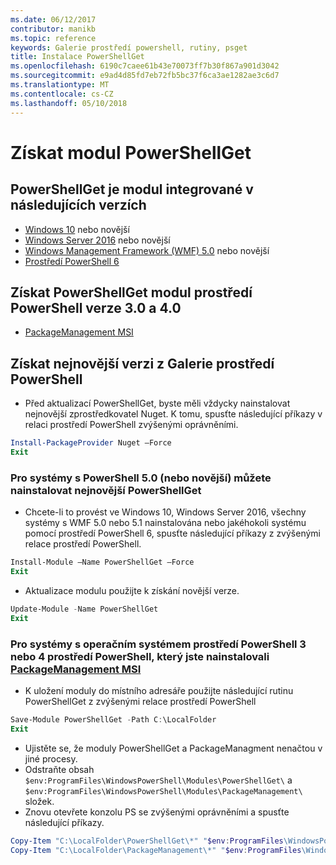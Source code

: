 ```yaml
---
ms.date: 06/12/2017
contributor: manikb
ms.topic: reference
keywords: Galerie prostředí powershell, rutiny, psget
title: Instalace PowerShellGet
ms.openlocfilehash: 6190c7caee61b43e70073ff7b30f867a901d3042
ms.sourcegitcommit: e9ad4d85fd7eb72fb5bc37f6ca3ae1282ae3c6d7
ms.translationtype: MT
ms.contentlocale: cs-CZ
ms.lasthandoff: 05/10/2018
---
```

# <a name="get-powershellget-module"></a>Získat modul PowerShellGet

## <a name="powershellget-is-an-in-box-module-in-the-following-releases"></a>PowerShellGet je modul integrované v následujících verzích

- [Windows 10](https://www.microsoft.com/windows/get-windows-10) nebo novější
- [Windows Server 2016](https://technet.microsoft.com/windows-server-docs/get-started/windows-server-2016) nebo novější
- [Windows Management Framework (WMF) 5.0](https://www.microsoft.com/download/details.aspx?id=50395) nebo novější
- [Prostředí PowerShell 6](https://github.com/PowerShell/PowerShell/releases)

## <a name="get-powershellget-module-for-powershell-versions-30-and-40"></a>Získat PowerShellGet modul prostředí PowerShell verze 3.0 a 4.0

- [PackageManagement MSI](http://go.microsoft.com/fwlink/?LinkID=746217&clcid=0x409)

## <a name="get-the-latest-version-from-powershell-gallery"></a>Získat nejnovější verzi z Galerie prostředí PowerShell

- Před aktualizací PowerShellGet, byste měli vždycky nainstalovat nejnovější zprostředkovatel Nuget. K tomu, spusťte následující příkazy v relaci prostředí PowerShell zvýšenými oprávněními.

```powershell
Install-PackageProvider Nuget –Force
Exit
```

### <a name="for-systems-with-powershell-50-or-newer-you-can-install-the-latest-powershellget"></a>Pro systémy s PowerShell 5.0 (nebo novější) můžete nainstalovat nejnovější PowerShellGet

- Chcete-li to provést ve Windows 10, Windows Server 2016, všechny systémy s WMF 5.0 nebo 5.1 nainstalována nebo jakéhokoli systému pomocí prostředí PowerShell 6, spusťte následující příkazy z zvýšenými relace prostředí PowerShell.

```powershell
Install-Module –Name PowerShellGet –Force
Exit
```

- Aktualizace modulu použijte k získání novější verze.

```powershell
Update-Module -Name PowerShellGet
Exit
```

### <a name="for-systems-running-powershell-3-or-powershell-4-that-have-installed-the-packagemanagement-msihttpgomicrosoftcomfwlinklinkid746217clcid0x409"></a>Pro systémy s operačním systémem prostředí PowerShell 3 nebo 4 prostředí PowerShell, který jste nainstalovali [PackageManagement MSI](http://go.microsoft.com/fwlink/?LinkID=746217&clcid=0x409)

- K uložení moduly do místního adresáře použijte následující rutinu PowerShellGet z zvýšenými relace prostředí PowerShell

```powershell
Save-Module PowerShellGet -Path C:\LocalFolder
Exit
```

- Ujistěte se, že moduly PowerShellGet a PackageManagment nenačtou v jiné procesy.
- Odstraňte obsah `$env:ProgramFiles\WindowsPowerShell\Modules\PowerShellGet\` a `$env:ProgramFiles\WindowsPowerShell\Modules\PackageManagement\` složek.
- Znovu otevřete konzolu PS se zvýšenými oprávněními a spusťte následující příkazy.

```powershell
Copy-Item "C:\LocalFolder\PowerShellGet\*" "$env:ProgramFiles\WindowsPowerShell\Modules\PowerShellGet\" -Recurse -Force
Copy-Item "C:\LocalFolder\PackageManagement\*" "$env:ProgramFiles\WindowsPowerShell\Modules\PackageManagement\" -Recurse -Force
```
